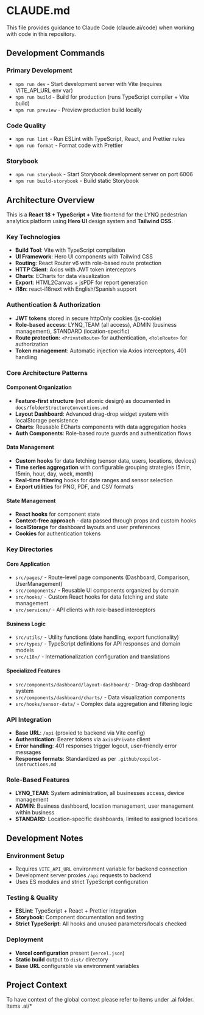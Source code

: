 # CLAUDE.md

This file provides guidance to Claude Code (claude.ai/code) when working with code in this repository.

## Development Commands

### Primary Development
- `npm run dev` - Start development server with Vite (requires VITE_API_URL env var)
- `npm run build` - Build for production (runs TypeScript compiler + Vite build)
- `npm run preview` - Preview production build locally

### Code Quality
- `npm run lint` - Run ESLint with TypeScript, React, and Prettier rules
- `npm run format` - Format code with Prettier

### Storybook
- `npm run storybook` - Start Storybook development server on port 6006
- `npm run build-storybook` - Build static Storybook

## Architecture Overview

This is a **React 18 + TypeScript + Vite** frontend for the LYNQ pedestrian analytics platform using **Hero UI** design system and **Tailwind CSS**.

### Key Technologies
- **Build Tool**: Vite with TypeScript compilation
- **UI Framework**: Hero UI components with Tailwind CSS
- **Routing**: React Router v6 with role-based route protection
- **HTTP Client**: Axios with JWT token interceptors
- **Charts**: ECharts for data visualization
- **Export**: HTML2Canvas + jsPDF for report generation
- **i18n**: react-i18next with English/Spanish support

### Authentication & Authorization
- **JWT tokens** stored in secure httpOnly cookies (js-cookie)
- **Role-based access**: LYNQ_TEAM (all access), ADMIN (business management), STANDARD (location-specific)
- **Route protection**: `<PrivateRoute>` for authentication, `<RoleRoute>` for authorization
- **Token management**: Automatic injection via Axios interceptors, 401 handling

### Core Architecture Patterns

#### Component Organization
- **Feature-first structure** (not atomic design) as documented in `docs/folderStructureConventions.md`
- **Layout Dashboard**: Advanced drag-drop widget system with localStorage persistence
- **Charts**: Reusable ECharts components with data aggregation hooks
- **Auth Components**: Role-based route guards and authentication flows

#### Data Management
- **Custom hooks** for data fetching (sensor data, users, locations, devices)
- **Time series aggregation** with configurable grouping strategies (5min, 15min, hour, day, week, month)
- **Real-time filtering** hooks for date ranges and sensor selection
- **Export utilities** for PNG, PDF, and CSV formats

#### State Management
- **React hooks** for component state
- **Context-free approach** - data passed through props and custom hooks
- **localStorage** for dashboard layouts and user preferences
- **Cookies** for authentication tokens

### Key Directories

#### Core Application
- `src/pages/` - Route-level page components (Dashboard, Comparison, UserManagement)
- `src/components/` - Reusable UI components organized by domain
- `src/hooks/` - Custom React hooks for data fetching and state management
- `src/services/` - API clients with role-based interceptors

#### Business Logic
- `src/utils/` - Utility functions (date handling, export functionality)
- `src/types/` - TypeScript definitions for API responses and domain models
- `src/i18n/` - Internationalization configuration and translations

#### Specialized Features
- `src/components/dashboard/layout-dashboard/` - Drag-drop dashboard system
- `src/components/dashboard/charts/` - Data visualization components
- `src/hooks/sensor-data/` - Complex data aggregation and filtering logic

### API Integration
- **Base URL**: `/api` (proxied to backend via Vite config)
- **Authentication**: Bearer tokens via `axiosPrivate` client
- **Error handling**: 401 responses trigger logout, user-friendly error messages
- **Response formats**: Standardized as per `.github/copilot-instructions.md`

### Role-Based Features
- **LYNQ_TEAM**: System administration, all businesses access, device management
- **ADMIN**: Business dashboard, location management, user management within business
- **STANDARD**: Location-specific dashboards, limited to assigned locations

## Development Notes

### Environment Setup
- Requires `VITE_API_URL` environment variable for backend connection
- Development server proxies `/api` requests to backend
- Uses ES modules and strict TypeScript configuration

### Testing & Quality
- **ESLint**: TypeScript + React + Prettier integration
- **Storybook**: Component documentation and testing
- **Strict TypeScript**: All hooks and unused parameters/locals checked

### Deployment
- **Vercel configuration** present (`vercel.json`)
- **Static build** output to `dist/` directory
- **Base URL** configurable via environment variables


## Project Context
To have context of the global context please refer to items under .ai folder. 
Items .ai/*